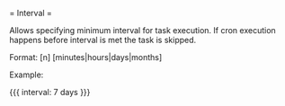 = Interval =

Allows specifying minimum interval for task execution. If cron execution happens before interval is met the task is skipped.

Format: [n] [minutes|hours|days|months]

Example:

{{{
interval: 7 days
}}}